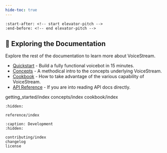 ```yaml
---
hide-toc: true
---
```


```{include} ../README.md
:start-after: <!-- start elevator-pitch -->
:end-before: <!-- end elevator-pitch -->
```

## 📖 Exploring the Documentation

Explore the rest of the documentation to learn more about VoiceStream.
* [Quickstart](index) - Build a fully functional voicebot in 15 minutes.
* [Concepts](index) - A methodical intro to the concepts underlying VoiceStream.
* [Cookbook](index) - How to take advantage of the various capability of VoiceStream.
* [API Reference](reference/index) - If you are into reading API docs directly.

getting_started/index
concepts/index
cookbook/index

```{toctree}
:hidden:

reference/index
```

```{toctree}
:caption: Development
:hidden:

contributing/index
changelog
license
```
